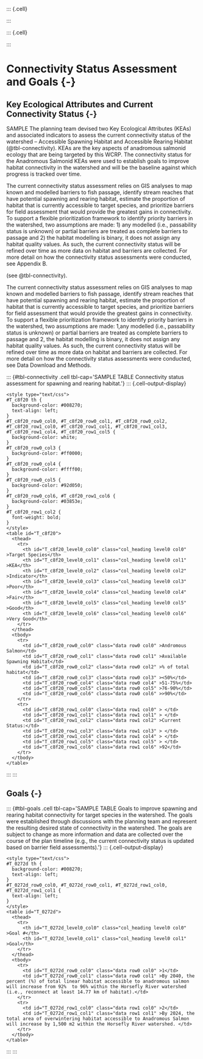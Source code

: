 ::: {.cell}

:::

::: {.cell}

:::








# Connectivity Status Assessment and Goals {-}

## Key Ecological Attributes and Current Connectivity Status {-}

SAMPLE The planning team devised two Key Ecological Attributes (KEAs) and associated indicators to assess the current connectivity status of the watershed – Accessible Spawning Habitat and Accessible Rearing Habitat (@tbl-connectivity). KEAs are the key aspects of anadromous salmonid ecology that are being targeted by this WCRP. The connectivity status for the Anadromous Salmonid KEAs were used to establish goals to improve habitat connectivity in the watershed and will be the baseline against which progress is tracked over time. 

The current connectivity status assessment relies on GIS analyses to map known and modelled barriers to fish passage, identify stream reaches that have potential spawning and rearing habitat, estimate the proportion of habitat that is currently accessible to target species, and prioritize barriers for field assessment that would provide the greatest gains in connectivity. To support a flexible prioritization framework to identify priority barriers in the watershed, two assumptions are made: 1) any modelled (i.e., passability status is unknown) or partial barriers are treated as complete barriers to passage and 2) the habitat modelling is binary, it does not assign any habitat quality values. As such, the current connectivity status will be refined over time as more data on habitat and barriers are collected. For more detail on how the connectivity status assessments were conducted, see Appendix B.

(see @tbl-connectivity).

The current connectivity status assessment relies on GIS analyses to map known and modelled barriers to fish passage, identify stream reaches that have potential spawning and rearing habitat, estimate the proportion of habitat that is currently accessible to target species, and prioritize barriers for field assessment that would provide the greatest gains in connectivity. To support a flexible prioritization framework to identify priority barriers in the watershed, two assumptions are made: 1,any modelled (i.e., passability status is unknown) or partial barriers are treated as complete barriers to passage and 2, the habitat modelling is binary, it does not assign any habitat quality values. As such, the current connectivity status will be refined over time as more data on habitat and barriers are collected. For more detail on how the connectivity status assessments were conducted, see Data Download and Methods. 








::: {#tbl-connectivity .cell tbl-cap='SAMPLE TABLE Connectivity status assessment for spawning and rearing habitat.'}
::: {.cell-output-display}


```{=html}
<style type="text/css">
#T_c8f20 th {
  background-color: #008270;
  text-align: left;
}
#T_c8f20_row0_col0, #T_c8f20_row0_col1, #T_c8f20_row0_col2, #T_c8f20_row1_col0, #T_c8f20_row1_col1, #T_c8f20_row1_col3, #T_c8f20_row1_col4, #T_c8f20_row1_col5 {
  background-color: white;
}
#T_c8f20_row0_col3 {
  background-color: #ff0000;
}
#T_c8f20_row0_col4 {
  background-color: #ffff00;
}
#T_c8f20_row0_col5 {
  background-color: #92d050;
}
#T_c8f20_row0_col6, #T_c8f20_row1_col6 {
  background-color: #03853e;
}
#T_c8f20_row1_col2 {
  font-weight: bold;
}
</style>
<table id="T_c8f20">
  <thead>
    <tr>
      <th id="T_c8f20_level0_col0" class="col_heading level0 col0" >Target Species</th>
      <th id="T_c8f20_level0_col1" class="col_heading level0 col1" >KEA</th>
      <th id="T_c8f20_level0_col2" class="col_heading level0 col2" >Indicator</th>
      <th id="T_c8f20_level0_col3" class="col_heading level0 col3" >Poor</th>
      <th id="T_c8f20_level0_col4" class="col_heading level0 col4" >Fair</th>
      <th id="T_c8f20_level0_col5" class="col_heading level0 col5" >Good</th>
      <th id="T_c8f20_level0_col6" class="col_heading level0 col6" >Very Good</th>
    </tr>
  </thead>
  <tbody>
    <tr>
      <td id="T_c8f20_row0_col0" class="data row0 col0" >Andromous Salmon</td>
      <td id="T_c8f20_row0_col1" class="data row0 col1" >Available Spawning Habitat</td>
      <td id="T_c8f20_row0_col2" class="data row0 col2" >% of total habitat</td>
      <td id="T_c8f20_row0_col3" class="data row0 col3" ><50%</td>
      <td id="T_c8f20_row0_col4" class="data row0 col4" >51-75%</td>
      <td id="T_c8f20_row0_col5" class="data row0 col5" >76-90%</td>
      <td id="T_c8f20_row0_col6" class="data row0 col6" >>90%</td>
    </tr>
    <tr>
      <td id="T_c8f20_row1_col0" class="data row1 col0" > </td>
      <td id="T_c8f20_row1_col1" class="data row1 col1" > </td>
      <td id="T_c8f20_row1_col2" class="data row1 col2" >Current Status:</td>
      <td id="T_c8f20_row1_col3" class="data row1 col3" > </td>
      <td id="T_c8f20_row1_col4" class="data row1 col4" > </td>
      <td id="T_c8f20_row1_col5" class="data row1 col5" > </td>
      <td id="T_c8f20_row1_col6" class="data row1 col6" >92</td>
    </tr>
  </tbody>
</table>

```


:::
:::









## Goals {-}









::: {#tbl-goals .cell tbl-cap='SAMPLE TABLE Goals to improve spawning and rearing habitat connectivity for target species in the watershed. The goals were established through discussions with the planning team and represent the resulting desired state of connectivity in the watershed. The goals are subject to change as more information and data are collected over the course of the plan timeline (e.g., the current connectivity status is updated based on barrier field assessments).'}
::: {.cell-output-display}


```{=html}
<style type="text/css">
#T_0272d th {
  background-color: #008270;
  text-align: left;
}
#T_0272d_row0_col0, #T_0272d_row0_col1, #T_0272d_row1_col0, #T_0272d_row1_col1 {
  text-align: left;
}
</style>
<table id="T_0272d">
  <thead>
    <tr>
      <th id="T_0272d_level0_col0" class="col_heading level0 col0" >Goal #</th>
      <th id="T_0272d_level0_col1" class="col_heading level0 col1" >Goal</th>
    </tr>
  </thead>
  <tbody>
    <tr>
      <td id="T_0272d_row0_col0" class="data row0 col0" >1</td>
      <td id="T_0272d_row0_col1" class="data row0 col1" >By 2040, the percent (%) of total linear habitat accessible to anadromous salmon will increase from 92%  to 96% within the Horsefly River watershed (i.e., reconnect at least 14.77 km of habitat).</td>
    </tr>
    <tr>
      <td id="T_0272d_row1_col0" class="data row1 col0" >2</td>
      <td id="T_0272d_row1_col1" class="data row1 col1" >By 2024, the total area of overwintering habitat accessible to Anadromous Salmon will increase by 1,500 m2 within the Horsefly River watershed. </td>
    </tr>
  </tbody>
</table>

```


:::
:::
